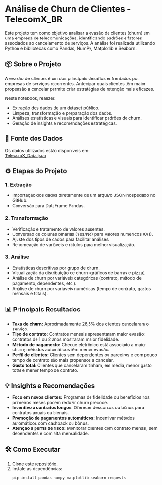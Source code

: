 # Análise de Churn de Clientes - TelecomX_BR

Este projeto tem como objetivo analisar a evasão de clientes (churn) em uma empresa de telecomunicações, identificando padrões e fatores associados ao cancelamento de serviços. A análise foi realizada utilizando Python e bibliotecas como Pandas, NumPy, Matplotlib e Seaborn.

## 📦 Sobre o Projeto

A evasão de clientes é um dos principais desafios enfrentados por empresas de serviços recorrentes. Antecipar quais clientes têm maior propensão a cancelar permite criar estratégias de retenção mais eficazes.

Neste notebook, realizei:

- Extração dos dados de um dataset público.
- Limpeza, transformação e preparação dos dados.
- Análises estatísticas e visuais para identificar padrões de churn.
- Geração de insights e recomendações estratégicas.

## 🔗 Fonte dos Dados

Os dados utilizados estão disponíveis em:  
[TelecomX_Data.json](https://raw.githubusercontent.com/alura-cursos/challenge2-data-science/refs/heads/main/TelecomX_Data.json)

## ⚙️ Etapas do Projeto

### 1. Extração

- Importação dos dados diretamente de um arquivo JSON hospedado no GitHub.
- Conversão para DataFrame Pandas.

### 2. Transformação

- Verificação e tratamento de valores ausentes.
- Conversão de colunas binárias (Yes/No) para valores numéricos (0/1).
- Ajuste dos tipos de dados para facilitar análises.
- Renomeação de variáveis e rótulos para melhor visualização.

### 3. Análise

- Estatísticas descritivas por grupo de churn.
- Visualização da distribuição de churn (gráficos de barras e pizza).
- Análise de churn por variáveis categóricas (contrato, método de pagamento, dependentes, etc.).
- Análise de churn por variáveis numéricas (tempo de contrato, gastos mensais e totais).

## 📊 Principais Resultados

- **Taxa de churn:** Aproximadamente 26,5% dos clientes cancelaram o serviço.
- **Tipo de contrato:** Contratos mensais apresentaram maior evasão; contratos de 1 ou 2 anos mostraram maior fidelidade.
- **Método de pagamento:** Cheque eletrônico está associado a maior churn; métodos automáticos têm menor evasão.
- **Perfil de clientes:** Clientes sem dependentes ou parceiros e com pouco tempo de contrato são mais propensos a cancelar.
- **Gasto total:** Clientes que cancelaram tinham, em média, menor gasto total e menor tempo de contrato.

## 💡 Insights e Recomendações

- **Foco em novos clientes:** Programas de fidelidade ou benefícios nos primeiros meses podem reduzir churn precoce.
- **Incentivo a contratos longos:** Oferecer descontos ou bônus para contratos anuais ou bienais.
- **Promoção de pagamentos automáticos:** Incentivar métodos automáticos com cashback ou bônus.
- **Atenção a perfis de risco:** Monitorar clientes com contrato mensal, sem dependentes e com alta mensalidade.

## 🛠️ Como Executar

1. Clone este repositório.
2. Instale as dependências:
   ```sh
   pip install pandas numpy matplotlib seaborn requests
